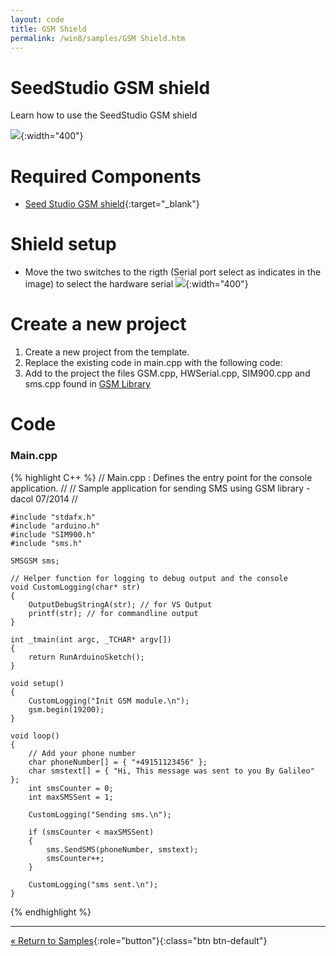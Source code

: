 ```yaml
---
layout: code
title: GSM Shield
permalink: /win8/samples/GSM Shield.htm
---
```


# SeedStudio GSM shield
Learn how to use the SeedStudio GSM shield

![]({{site.baseurl}}/images/GSM.jpg){:width="400"}

# Required Components
* [Seed Studio GSM shield](http://www.seeedstudio.com/depot/GPRS-Shield-V20-p-1379.html){:target="_blank"}

# Shield setup
* Move the two switches to the rigth (Serial port select as indicates in the image) to select the hardware serial
![]({{site.baseurl}}/images/GPRS_Shield_interface_function.jpg){:width="400"}

# Create a new project

1. Create a new project from the template.
2. Replace the existing code in main.cpp with the following code:
3. Add to the project the files GSM.cpp, HWSerial.cpp, SIM900.cpp and sms.cpp
   found in [GSM Library](https://github.com/dacolgit/GSM-GPRS-GPS-Shield)

# Code

### Main.cpp
{% highlight C++ %}
	// Main.cpp : Defines the entry point for the console application.
	//
	// Sample application for sending SMS using GSM library - dacol 07/2014
	//

	#include "stdafx.h"
	#include "arduino.h"
	#include "SIM900.h"
	#include "sms.h"

	SMSGSM sms;

	// Helper function for logging to debug output and the console
	void CustomLogging(char* str)
	{
		OutputDebugStringA(str); // for VS Output
		printf(str); // for commandline output
	}

	int _tmain(int argc, _TCHAR* argv[])
	{
		return RunArduinoSketch();
	}

	void setup()
	{
		CustomLogging("Init GSM module.\n");
		gsm.begin(19200);
	}

	void loop()
	{
		// Add your phone number
		char phoneNumber[] = { "+49151123456" };
		char smstext[] = { "Hi, This message was sent to you By Galileo" };
		int smsCounter = 0;
		int maxSMSSent = 1;

		CustomLogging("Sending sms.\n");

		if (smsCounter < maxSMSSent)
		{
			sms.SendSMS(phoneNumber, smstext);
			smsCounter++;
		}

		CustomLogging("sms sent.\n");
	}




{% endhighlight %}

---

[&laquo; Return to Samples](SampleApps.htm){:role="button"}{:class="btn btn-default"}
